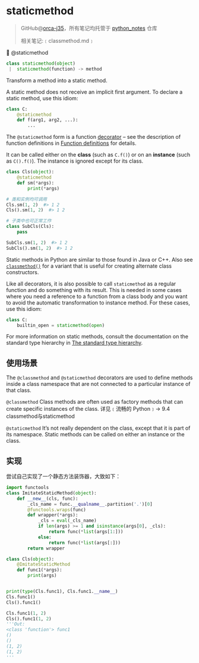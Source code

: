 # staticmethod
> GitHub@[orca-j35](https://github.com/orca-j35)，所有笔记均托管于 [python_notes](https://github.com/orca-j35/python_notes) 仓库
>
> 相关笔记:﹝classmethod.md﹞

🔨 @staticmethod

```python
class staticmethod(object)
 |  staticmethod(function) -> method
```

Transform a method into a static method.

A static method does not receive an implicit first argument. To declare a static method, use this idiom:

```python
class C:
    @staticmethod
    def f(arg1, arg2, ...): 
        ...
```

The `@staticmethod` form is a function [decorator](https://docs.python.org/3.7/glossary.html#term-decorator) – see the description of function definitions in [Function definitions](https://docs.python.org/3.7/reference/compound_stmts.html#function) for details.

It can be called either on the **class** (such as `C.f()`) or on an **instance** (such as `C().f()`). The instance is ignored except for its class.

```python
class Cls(object):
    @staticmethod
    def sm(*args):
        print(*args)

# 类和实例均可调用
Cls.sm(1, 2)  #> 1 2
Cls().sm(1, 2)  #> 1 2

# 子类中也可正常工作
class SubCls(Cls):
    pass

SubCls.sm(1, 2)  #> 1 2
SubCls().sm(1, 2)  #> 1 2
```

Static methods in Python are similar to those found in Java or C++. Also see [`classmethod()`](https://docs.python.org/3.7/library/functions.html#classmethod) for a variant that is useful for creating alternate class constructors.

Like all decorators, it is also possible to call `staticmethod` as a regular function and do something with its result. This is needed in some cases where you need a reference to a function from a class body and you want to avoid the automatic transformation to instance method. For these cases, use this idiom:

```python
class C:
    builtin_open = staticmethod(open)
```

For more information on static methods, consult the documentation on the standard type hierarchy in [The standard type hierarchy](https://docs.python.org/3.7/reference/datamodel.html#types).

## 使用场景

The `@classmethod` and `@staticmethod` decorators are used to define methods inside a class namespace that are not connected to a particular instance of that class. 

`@classmethod` Class methods are often used as factory methods that can create specific instances of the class. 详见﹝流畅的 Python﹞-> 9.4 classmethod与staticmethod 

`@staticmethod` It’s not really dependent on the class, except that it is part of its namespace. Static methods can be called on either an instance or the class.

## 实现

尝试自己实现了一个静态方法装饰器，大致如下：

```python
import functools
class ImitateStaticMethod(object):
    def __new__(cls, func):
        _cls_name = func.__qualname__.partition('.')[0]
        @functools.wraps(func)
        def wrapper(*args):
            _cls = eval(_cls_name)
            if len(args) >= 1 and isinstance(args[0], _cls):
                return func(*list(args[1:]))
            else:
                return func(*list(args[:]))
        return wrapper

class Cls(object):
    @ImitateStaticMethod
    def func1(*args):
        print(args)


print(type(Cls.func1), Cls.func1.__name__)
Cls.func1()
Cls().func1()

Cls.func1(1, 2)
Cls().func1(1, 2)
'''Out:
<class 'function'> func1
()
()
(1, 2)
(1, 2)
'''
```

